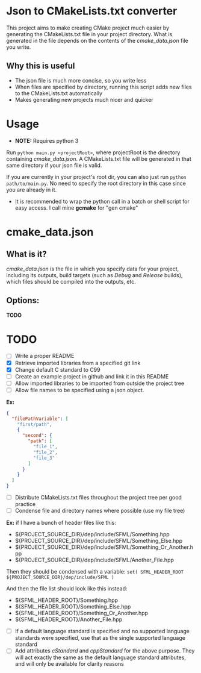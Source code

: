# Json to CMakeLists.txt converter
This project aims to make creating CMake project much easier by generating the CMakeLists.txt file
in your project directory. What is generated in the file depends on the contents of the *cmake_data.json*
file you write.

## Why this is useful
* The json file is much more concise, so you write less
* When files are specified by directory, running this script adds new files to the CMakeLists.txt automatically
* Makes generating new projects much nicer and quicker

# Usage
* **NOTE:** Requires python 3

Run `python main.py <projectRoot>`, where projectRoot is the directory containing *cmake_data.json*.
A CMakeLists.txt file will be generated in that same directory if your json file is valid.

If you are currently in your project's root dir, you can also just run `python path/to/main.py`.
No need to specify the root directory in this case since you are already in it.
* It is recommended to wrap the python call in a batch or shell script for easy access. I call mine **gcmake** for "gen cmake"

# cmake_data.json

## What is it?
*cmake_data.json* is the file in which you specify data for your project, including its outputs, build
targets (such as *Debug* and *Release* builds), which files should be compiled into the outputs, etc.

## Options:
**TODO**

# TODO
- [ ] Write a proper README
- [X] Retrieve imported libraries from a specified git link
- [X] Change default C standard to C99
- [ ] Create an example project in github and link it in this README
- [ ] Allow imported libraries to be imported from outside the project tree
- [ ] Allow file names to be specified using a json object.

**Ex:** 
```json
{
  "filePathVariable": [
    "first/path",
    {
      "second": {
        "path": [
          "file_1",
          "file_2",
          "file_3"
        ]
      }
    }
  ]
}
```

- [ ] Distribute CMakeLists.txt files throughout the project tree per good practice
- [ ] Condense file and directory names where possible (use my file tree)

**Ex:** if I have a bunch of header files like this:
* ${PROJECT_SOURCE_DIR}/dep/include/SFML/Something.hpp
* ${PROJECT_SOURCE_DIR}/dep/include/SFML/Something_Else.hpp
* ${PROJECT_SOURCE_DIR}/dep/include/SFML/Something_Or_Another.hpp
* ${PROJECT_SOURCE_DIR}/dep/include/SFML/Another_File.hpp

Then they should be condensed with a variable:
`set( SFML_HEADER_ROOT ${PROJECT_SOURCE_DIR}/dep/include/SFML )`

And then the file list should look like this instead:
* ${SFML_HEADER_ROOT}/Something.hpp
* ${SFML_HEADER_ROOT}/Something_Else.hpp
* ${SFML_HEADER_ROOT}/Something_Or_Another.hpp
* ${SFML_HEADER_ROOT}/Another_File.hpp

- [ ] If a default language standard is specified and no supported language standards were specified, use that as the single supported language standard
- [ ] Add attributes *cStandard* and *cppStandard* for the above purpose. They will act exactly the same as the default language standard attributes, and will only be available for clarity reasons
